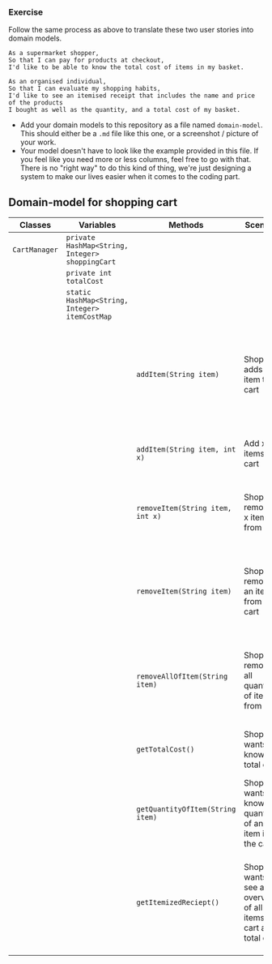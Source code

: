 

### Exercise

Follow the same process as above to translate these two user stories into domain models.

```
As a supermarket shopper,
So that I can pay for products at checkout,
I'd like to be able to know the total cost of items in my basket.
```

```
As an organised individual,
So that I can evaluate my shopping habits,
I'd like to see an itemised receipt that includes the name and price of the products
I bought as well as the quantity, and a total cost of my basket.
```

- Add your domain models to this repository as a file named `domain-model`. This should either be a `.md` file like this one, or a screenshot / picture of your work.
- Your model doesn't have to look like the example provided in this file. If you feel like you need more or less columns, feel free to go with that. There is no "right way" to do this kind of thing, we're just designing a system to make our lives easier when it comes to the coding part.

## Domain-model for shopping cart

| Classes      | Variables                                       | Methods                          | Scenario                                                          | Outcome                                                                                  |
|--------------|-------------------------------------------------|----------------------------------|-------------------------------------------------------------------|------------------------------------------------------------------------------------------|
| `CartManager` | `private HashMap<String, Integer> shoppingCart` |                                  |                                                                   |                                                                                          |
|              | ` private int totalCost                    `    |                                  |                                                                   |                                                                                          |
|              | `static HashMap<String, Integer> itemCostMap`   |                                  |                                                                   |                                                                                          |
|              |                                                 | `addItem(String item)`           | Shopper adds an item to cart                                      | Item is added to cart. If it exists, increment quantity counter. totalCost is updated.   |
|              |                                                 | `addItem(String item, int x)`    | Add x items to cart                                               | x items is added to cart. update totalCost                                               |
|              |                                                 | `removeItem(String item, int x)` | Shopper removes x items from cart                                 | x items are removed from cart. update totalCost                                          |
|              |                                                 | `removeItem(String item)`        | Shopper removes an item from the cart                             | If item is in cart, decrement the quantity counter. totalCost is updated.                |
|              |                                                 | `removeAllOfItem(String item)`   | Shopper removes all quantities of item from cart                  | Item entry is removed from the cart map.  totalCost is updated.                          |
|              |                                                 | `getTotalCost()`                 | Shopper wants to know the total cost                              | Shopper gets the total cost of items in the cart.                                        | 
|              |                                                 | `getQuantityOfItem(String item)` | Shopper wants to know the quantity of an item in the cart         | Shopper gets the quantity of a given item from the cart.                                 |
|              |                                                 | `getItemizedReciept()`           | Shopper wants to see an overview of all items in cart and total cost | Shopper gets the total cost of all items, and a list of how many items and the per-price |


